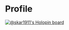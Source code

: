 # Profile
[![@skar1911's Holopin board](https://holopin.me/skar1911)](https://holopin.io/@skar1911)
